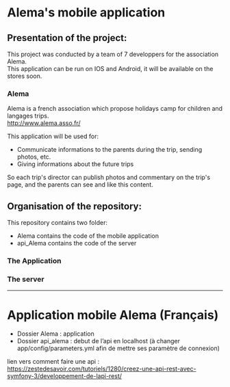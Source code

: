 Alema's mobile application
============================

Presentation of the project:
----------------------------

This project was conducted by a team of 7 developpers for the association Alema. <br/>
This application can be run on IOS and Android, it will be available on the stores soon. <br/>

### Alema

Alema is a french association which propose holidays camp for children and langages trips.<br/>
http://www.alema.asso.fr/

This application will be used for:<br/>
* Communicate informations to the parents during the trip, sending photos, etc.<br/>
* Giving informations about the future trips <br/>

So each trip's director can publish photos and commentary on the trip's page, and the parents can see and like this content.




Organisation of the repository:
--------------------------------

This repository contains two folder:<br/>
* Alema contains the code of the mobile application <br/>
* api_Alema contains the code of the server

### The Application



### The server

------------------------------------------------------------------------------------------

Application mobile Alema (Français)
=====================================

* Dossier Alema : application<br/>
* Dossier api_alema : debut de l’api en localhost (à changer app/config/parameters.yml afin de mettre ses paramètre de connexion)

lien vers comment faire une api : https://zestedesavoir.com/tutoriels/1280/creez-une-api-rest-avec-symfony-3/developpement-de-lapi-rest/
